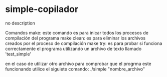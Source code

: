 # simple-copilador
no description

  Comandos
make: este comando es para inicar todos los procesos de compilación del programa
make clean: es para eliminar los archivos creados por el proceso de compilación
make try: es para probar si funciona correctamente el programa utilizando un archivo de texto llamado 'test_simple'

en el caso de utilizar otro archivo para comprobar que el progrma este funcionando utilice el siguiete comando:
./simple "nombre_archivo"
